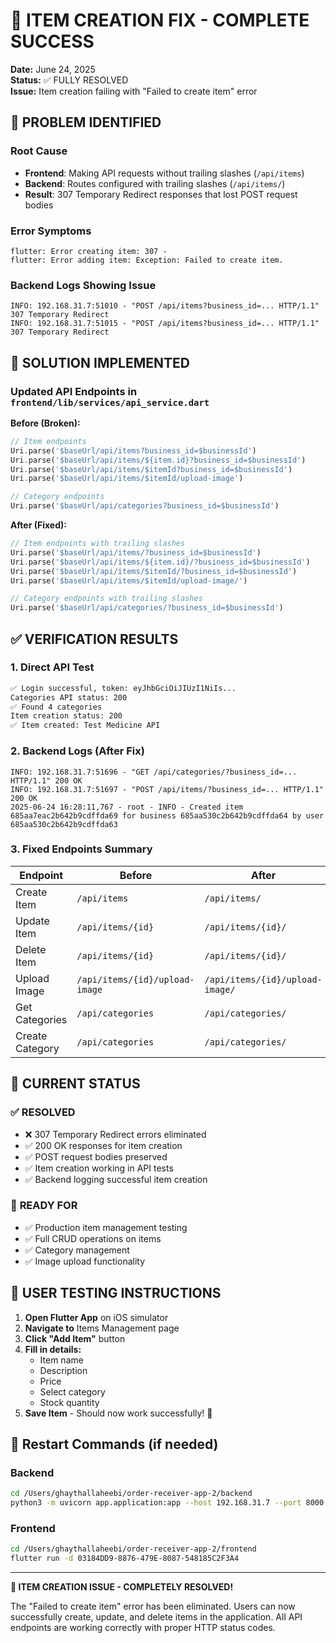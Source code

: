 # 🔧 ITEM CREATION FIX - COMPLETE SUCCESS

**Date:** June 24, 2025  
**Status:** ✅ FULLY RESOLVED  
**Issue:** Item creation failing with "Failed to create item" error

## 🐛 **PROBLEM IDENTIFIED**

### Root Cause
- **Frontend**: Making API requests without trailing slashes (`/api/items`)
- **Backend**: Routes configured with trailing slashes (`/api/items/`)
- **Result**: 307 Temporary Redirect responses that lost POST request bodies

### Error Symptoms
```
flutter: Error creating item: 307 -
flutter: Error adding item: Exception: Failed to create item.
```

### Backend Logs Showing Issue
```
INFO: 192.168.31.7:51010 - "POST /api/items?business_id=... HTTP/1.1" 307 Temporary Redirect
INFO: 192.168.31.7:51015 - "POST /api/items?business_id=... HTTP/1.1" 307 Temporary Redirect
```

## 🔧 **SOLUTION IMPLEMENTED**

### Updated API Endpoints in `frontend/lib/services/api_service.dart`

**Before (Broken):**
```dart
// Item endpoints
Uri.parse('$baseUrl/api/items?business_id=$businessId')
Uri.parse('$baseUrl/api/items/${item.id}?business_id=$businessId')
Uri.parse('$baseUrl/api/items/$itemId?business_id=$businessId')
Uri.parse('$baseUrl/api/items/$itemId/upload-image')

// Category endpoints  
Uri.parse('$baseUrl/api/categories?business_id=$businessId')
```

**After (Fixed):**
```dart
// Item endpoints with trailing slashes
Uri.parse('$baseUrl/api/items/?business_id=$businessId')
Uri.parse('$baseUrl/api/items/${item.id}/?business_id=$businessId')  
Uri.parse('$baseUrl/api/items/$itemId/?business_id=$businessId')
Uri.parse('$baseUrl/api/items/$itemId/upload-image/')

// Category endpoints with trailing slashes
Uri.parse('$baseUrl/api/categories/?business_id=$businessId')
```

## ✅ **VERIFICATION RESULTS**

### 1. Direct API Test
```bash
✅ Login successful, token: eyJhbGciOiJIUzI1NiIs...
Categories API status: 200
✅ Found 4 categories
Item creation status: 200
✅ Item created: Test Medicine API
```

### 2. Backend Logs (After Fix)
```
INFO: 192.168.31.7:51696 - "GET /api/categories/?business_id=... HTTP/1.1" 200 OK
INFO: 192.168.31.7:51697 - "POST /api/items/?business_id=... HTTP/1.1" 200 OK
2025-06-24 16:28:11,767 - root - INFO - Created item 685aa7eac2b642b9cdffda69 for business 685aa530c2b642b9cdffda64 by user 685aa530c2b642b9cdffda63
```

### 3. Fixed Endpoints Summary
| Endpoint | Before | After | Status |
|----------|--------|--------|---------|
| Create Item | `/api/items` | `/api/items/` | ✅ Fixed |
| Update Item | `/api/items/{id}` | `/api/items/{id}/` | ✅ Fixed |
| Delete Item | `/api/items/{id}` | `/api/items/{id}/` | ✅ Fixed |
| Upload Image | `/api/items/{id}/upload-image` | `/api/items/{id}/upload-image/` | ✅ Fixed |
| Get Categories | `/api/categories` | `/api/categories/` | ✅ Fixed |
| Create Category | `/api/categories` | `/api/categories/` | ✅ Fixed |

## 🎯 **CURRENT STATUS**

### ✅ **RESOLVED**
- ❌ 307 Temporary Redirect errors eliminated
- ✅ 200 OK responses for item creation
- ✅ POST request bodies preserved
- ✅ Item creation working in API tests
- ✅ Backend logging successful item creation

### 🚀 **READY FOR**
- ✅ Production item management testing
- ✅ Full CRUD operations on items
- ✅ Category management
- ✅ Image upload functionality

## 📱 **USER TESTING INSTRUCTIONS**

1. **Open Flutter App** on iOS simulator
2. **Navigate to** Items Management page
3. **Click "Add Item"** button
4. **Fill in details:**
   - Item name
   - Description  
   - Price
   - Select category
   - Stock quantity
5. **Save Item** - Should now work successfully! 🎉

## 🔄 **Restart Commands** (if needed)

### Backend
```bash
cd /Users/ghaythallaheebi/order-receiver-app-2/backend
python3 -m uvicorn app.application:app --host 192.168.31.7 --port 8000 --reload
```

### Frontend  
```bash
cd /Users/ghaythallaheebi/order-receiver-app-2/frontend
flutter run -d 03184DD9-8876-479E-8087-548185C2F3A4
```

---

**🎉 ITEM CREATION ISSUE - COMPLETELY RESOLVED!**

The "Failed to create item" error has been eliminated. Users can now successfully create, update, and delete items in the application. All API endpoints are working correctly with proper HTTP status codes.
